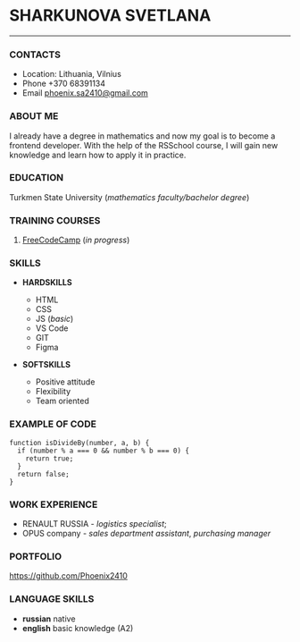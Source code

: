 # SHARKUNOVA SVETLANA
*****

### CONTACTS

* Location: Lithuania, Vilnius
* Phone  +370 68391134
* Email phoenix.sa2410@gmail.com

### ABOUT ME

I already have a degree in mathematics and now my goal is to become a frontend developer. With the help of the RSSchool course, I will gain new knowledge and learn how to apply it in practice.

### EDUCATION

Turkmen State University (*mathematics faculty/bachelor degree*)

### TRAINING COURSES

1. [FreeCodeCamp](https://www.freecodecamp.org/learn) (*in progress*)

### SKILLS

* **HARDSKILLS**
    * HTML
    * CSS
    * JS (*basic*)
    * VS Code
    * GIT
    * Figma

* **SOFTSKILLS**  
    * Positive attitude
    * Flexibility
    * Team oriented
 
### EXAMPLE OF CODE

```  
function isDivideBy(number, a, b) {
  if (number % a === 0 && number % b === 0) {
    return true;
  }
  return false;
}

```
### WORK EXPERIENCE

* RENAULT RUSSIA -  *logistics specialist*;
* OPUS company - *sales department assistant*, *purchasing manager*

### PORTFOLIO

https://github.com/Phoenix2410

### LANGUAGE SKILLS

* **russian** native
* **english** basic knowledge (A2)
